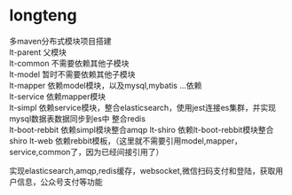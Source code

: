 # longteng
多maven分布式模块项目搭建  
lt-parent   父模块  
lt-common   不需要依赖其他子模块  
lt-model    暂时不需要依赖其他子模块  
lt-mapper   依赖model模块，以及mysql,mybatis ...依赖  
lt-service  依赖mapper模块  
lt-simpl    依赖service模块，整合elasticsearch，使用jest连接es集群，并实现mysql数据表数据同步到es中
整合redis    
lt-boot-rebbit 依赖simpl模块整合amqp
lt-shiro 依赖lt-boot-rebbit模块整合shiro 
lt-web     依赖rebbit模板，（这里就不需要引用model,mapper，service,common了，因为已经间接引用了）  

实现elasticsearch,amqp,redis缓存，websocket,微信扫码支付和登陆，获取用户信息，公众号支付等功能
